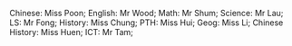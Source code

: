 Chinese: Miss Poon;
English: Mr Wood;
Math: Mr Shum;
Science: Mr Lau;
LS: Mr Fong;
History: Miss Chung;
PTH: Miss Hui;
Geog: Miss Li;
Chinese History: Miss Huen;
ICT: Mr Tam;
